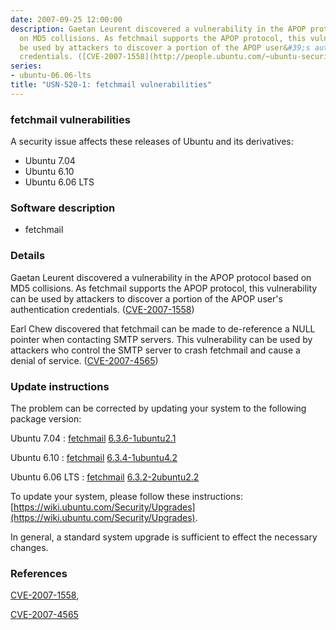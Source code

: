 ```yaml
---
date: 2007-09-25 12:00:00
description: Gaetan Leurent discovered a vulnerability in the APOP protocol based
  on MD5 collisions. As fetchmail supports the APOP protocol, this vulnerability can
  be used by attackers to discover a portion of the APOP user&#39;s authentication
  credentials. ([CVE-2007-1558](http://people.ubuntu.com/~ubuntu-security/cve/CVE-2007-1558))
series:
- ubuntu-06.06-lts
title: "USN-520-1: fetchmail vulnerabilities"
---
```


### fetchmail vulnerabilities

A security issue affects these releases of Ubuntu and its derivatives:

* Ubuntu 7.04
* Ubuntu 6.10
* Ubuntu 6.06 LTS

### Software description

* fetchmail 

### Details

Gaetan Leurent discovered a vulnerability in the APOP protocol based on MD5 collisions. As fetchmail supports the APOP protocol, this vulnerability can be used by attackers to discover a portion of the APOP user&#39;s authentication credentials. ([CVE-2007-1558](http://people.ubuntu.com/~ubuntu-security/cve/CVE-2007-1558))

Earl Chew discovered that fetchmail can be made to de-reference a NULL pointer when contacting SMTP servers. This vulnerability can be used by attackers who control the SMTP server to crash fetchmail and cause a denial of service. ([CVE-2007-4565](http://people.ubuntu.com/~ubuntu-security/cve/CVE-2007-4565)) 

### Update instructions

The problem can be corrected by updating your system to the following package version:

Ubuntu 7.04
 : [fetchmail](https://launchpad.net/ubuntu/+source/fetchmail) <span> [6.3.6-1ubuntu2.1](https://launchpad.net/ubuntu/+source/fetchmail/6.3.6-1ubuntu2.1) </span> 

Ubuntu 6.10
 : [fetchmail](https://launchpad.net/ubuntu/+source/fetchmail) <span> [6.3.4-1ubuntu4.2](https://launchpad.net/ubuntu/+source/fetchmail/6.3.4-1ubuntu4.2) </span> 

Ubuntu 6.06 LTS
 : [fetchmail](https://launchpad.net/ubuntu/+source/fetchmail) <span> [6.3.2-2ubuntu2.2](https://launchpad.net/ubuntu/+source/fetchmail/6.3.2-2ubuntu2.2) </span> 

To update your system, please follow these instructions: [https://wiki.ubuntu.com/Security/Upgrades](https://wiki.ubuntu.com/Security/Upgrades).

In general, a standard system upgrade is sufficient to effect the necessary changes. 

### References

 [CVE-2007-1558](http://people.ubuntu.com/~ubuntu-security/cve/CVE-2007-1558), 

 [CVE-2007-4565](http://people.ubuntu.com/~ubuntu-security/cve/CVE-2007-4565)
